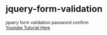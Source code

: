 # jquery-form-validation
jquery form validation password confirm <br>
<a href="https://youtu.be/ar_heL2jkfk">Youtube Tutorial Here</a>

